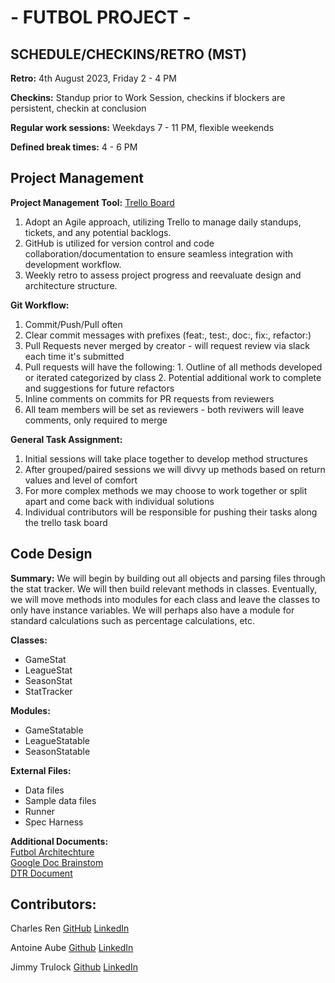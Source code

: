 # - FUTBOL PROJECT - 

## SCHEDULE/CHECKINS/RETRO (MST)
**Retro:** 4th August 2023, Friday 2 - 4 PM 

**Checkins:** Standup prior to Work Session, checkins if blockers are persistent, checkin at conclusion

**Regular work sessions:** Weekdays 7 - 11 PM, flexible weekends

**Defined break times:** 4 - 6 PM 

## **Project Management**

**Project Management Tool:** [Trello Board](https://trello.com/b/nZVs6Do1/futbol)
1. Adopt an Agile approach, utilizing Trello to manage daily standups, tickets, and any potential backlogs.
2. GitHub is utilized for version control and code collaboration/documentation to ensure seamless integration with development workflow.
3. Weekly retro to assess project progress and reevaluate design and architecture structure.

**Git Workflow:** 
1. Commit/Push/Pull often
2. Clear commit messages with prefixes (feat:, test:, doc:, fix:, refactor:) 
3. Pull Requests never merged by creator - will request review via slack each time it's submitted
4. Pull requests will have the following: 1. Outline of all methods developed or iterated categorized by class 2. Potential additional work to complete and suggestions for future refactors
5. Inline comments on commits for PR requests from reviewers
6. All team members will be set as reviewers - both reviwers will leave comments, only required to merge

**General Task Assignment:**
1. Initial sessions will take place together to develop method structures
2. After grouped/paired sessions we will divvy up methods based on return values and level of comfort
3. For more complex methods we may choose to work together or split apart and come back with individual solutions
4. Individual contributors will be responsible for pushing their tasks along the trello task board

## **Code Design**

**Summary:** We will begin by building out all objects and parsing files through the stat tracker. We will then build relevant methods in classes. Eventually, we will move methods into modules for each class and leave the classes to only have instance variables. We will perhaps also have a module for standard calculations such as percentage calculations, etc. 

**Classes:**  
- GameStat
- LeagueStat 
- SeasonStat 
- StatTracker 

**Modules:**  
- GameStatable
- LeagueStatable
- SeasonStatable

**External Files:**  
- Data files
- Sample data files
- Runner
- Spec Harness

**Additional Documents:**  
[Futbol Architechture](https://miro.com/app/board/uXjVMxAWfME=/#tpicker-content)  
[Google Doc Brainstom](https://docs.google.com/document/d/1gS0AAn056CZI1Cn7MSnpMDbgAODSe6wiQGfNmsCnGRE/edit)  
[DTR Document](https://docs.google.com/document/d/1ge9dOOicZM7uRql86bdureXG470FcPbfWdJxfzakB2k/edit)  

## Contributors:
Charles Ren [GitHub](https://github.com/chuckrenny) [LinkedIn](https://www.linkedin.com/in/charles-ren-42673816b/)

Antoine Aube [Github](https://github.com/Antoine-Aube)   [LinkedIn](https://www.linkedin.com/in/antoine-aube-4b40a11b3/)

Jimmy Trulock [Github](https://github.com/JimmyTrulock)  [LinkedIn](https://www.linkedin.com/in/thomas-trulock-253976281/)